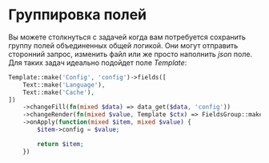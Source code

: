 # Группировка полей

Вы можете столкнуться с задачей когда вам потребуется сохранить группу полей объединенных общей логикой.
Они могут отправить сторонний запрос, изменить файл или же просто наполнить *json* поле. Для таких задач идеально подойдет поле *Template*:

```php
Template::make('Config', 'config')->fields([
    Text::make('Language'),
    Text::make('Cache'),
])
    ->changeFill(fn(mixed $data) => data_get($data, 'config'))
    ->changeRender(fn(mixed $value, Template $ctx) => FieldsGroup::make($ctx->getPreparedFields())->fill($value))
    ->onApply(function(mixed $item, mixed $value) {
        $item->config = $value;

        return $item;
    })
```
